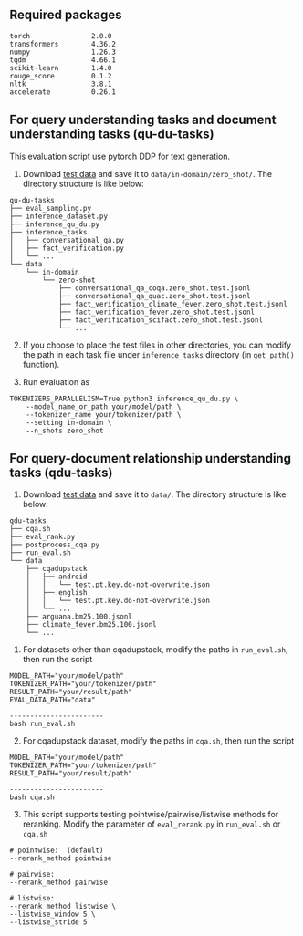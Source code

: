 ## Required packages
```
torch               2.0.0
transformers        4.36.2
numpy               1.26.3
tqdm                4.66.1
scikit-learn        1.4.0
rouge_score         0.1.2
nltk                3.8.1
accelerate          0.26.1
```

## For query understanding tasks and document understanding tasks (qu-du-tasks)
This evaluation script use pytorch DDP for text generation.

1. Download [test data](https://huggingface.co/datasets/yutaozhu94/INTERS/tree/main/test-qu-du-zero-shot) and save it to ``data/in-domain/zero_shot/``. The directory structure is like below:
```
qu-du-tasks
├── eval_sampling.py
├── inference_dataset.py
├── inference_qu_du.py
├── inference_tasks
│   ├── conversational_qa.py
│   ├── fact_verification.py
│   └── ...
└── data
    └── in-domain
        └── zero-shot
            ├── conversational_qa_coqa.zero_shot.test.jsonl
            ├── conversational_qa_quac.zero_shot.test.jsonl
            ├── fact_verification_climate_fever.zero_shot.test.jsonl
            ├── fact_verification_fever.zero_shot.test.jsonl
            ├── fact_verification_scifact.zero_shot.test.jsonl
            └── ...
``` 
2. If you choose to place the test files in other directories, you can modify the path in each task file under ``inference_tasks`` directory (in ``get_path()`` function).

3. Run evaluation as 
```
TOKENIZERS_PARALLELISM=True python3 inference_qu_du.py \
    --model_name_or_path your/model/path \
    --tokenizer_name your/tokenizer/path \
    --setting in-domain \
    --n_shots zero_shot
```

## For query-document relationship understanding tasks (qdu-tasks)
1. Download [test data](https://huggingface.co/datasets/yutaozhu94/INTERS/tree/main/test-qdu) and save it to ``data/``. The directory structure is like below:
```
qdu-tasks
├── cqa.sh
├── eval_rank.py
├── postprocess_cqa.py
├── run_eval.sh
└── data
    ├── cqadupstack
    │   ├── android
    │   │   └── test.pt.key.do-not-overwrite.json
    │   ├── english
    │   │   └── test.pt.key.do-not-overwrite.json
    │   └── ...
    ├── arguana.bm25.100.jsonl
    ├── climate_fever.bm25.100.jsonl
    └── ...
``` 
1. For datasets other than cqadupstack, modify the paths in ``run_eval.sh``, then run the script
```
MODEL_PATH="your/model/path"
TOKENIZER_PATH="your/tokenizer/path"
RESULT_PATH="your/result/path"
EVAL_DATA_PATH="data"

-----------------------
bash run_eval.sh
```
2. For cqadupstack dataset,  modify the paths in ``cqa.sh``, then run the script
```
MODEL_PATH="your/model/path"
TOKENIZER_PATH="your/tokenizer/path"
RESULT_PATH="your/result/path"

-----------------------
bash cqa.sh
```
3. This script supports testing pointwise/pairwise/listwise methods for reranking. Modify the parameter of ``eval_rerank.py`` in ``run_eval.sh`` or ``cqa.sh``
```
# pointwise:  (default)
--rerank_method pointwise

# pairwise:
--rerank_method pairwise

# listwise:
--rerank_method listwise \
--listwise_window 5 \
--listwise_stride 5
```
